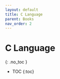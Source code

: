 ```yaml
---
layout: default
title: C Language
parent: Books
nav_order: 2
---
```


# C Language
{: .no_toc }

- TOC
{:toc}

